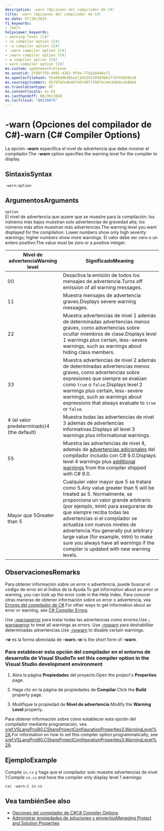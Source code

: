 ```yaml
---
description: -warn (Opciones del compilador de C#)
title: -warn (Opciones del compilador de C#)
ms.date: 07/20/2015
f1_keywords:
- /warn
helpviewer_keywords:
- warning level [C#]
- /w compiler option [C#]
- -w compiler option [C#]
- -warn compiler option [C#]
- /warn compiler option [C#]
- w compiler option [C#]
- warn compiler option [C#]
ms.custom: updateeachrelease
ms.assetid: 5f80ff59-4991-4382-9f9a-77da18446e71
ms.openlocfilehash: 55e80d0bd05e2119154210503bb277d743050e18
ms.sourcegitcommit: d579fb5e4b46745fd0f1f8874c94c6469ce58604
ms.translationtype: HT
ms.contentlocale: es-ES
ms.lasthandoff: 08/30/2020
ms.locfileid: "89139078"
---
```

# <a name="-warn-c-compiler-options"></a><span data-ttu-id="f265a-103">-warn (Opciones del compilador de C#)</span><span class="sxs-lookup"><span data-stu-id="f265a-103">-warn (C# Compiler Options)</span></span>
<span data-ttu-id="f265a-104">La opción **-warn** especifica el nivel de advertencia que debe mostrar el compilador.</span><span class="sxs-lookup"><span data-stu-id="f265a-104">The **-warn** option specifies the warning level for the compiler to display.</span></span>  
  
## <a name="syntax"></a><span data-ttu-id="f265a-105">Sintaxis</span><span class="sxs-lookup"><span data-stu-id="f265a-105">Syntax</span></span>  
  
```console  
-warn:option  
```  
  
## <a name="arguments"></a><span data-ttu-id="f265a-106">Argumentos</span><span class="sxs-lookup"><span data-stu-id="f265a-106">Arguments</span></span>  
 `option`  
 <span data-ttu-id="f265a-107">El nivel de advertencia que quiere que se muestre para la compilación: los números más bajos muestran solo advertencias de gravedad alta; los números más altos muestran más advertencias.</span><span class="sxs-lookup"><span data-stu-id="f265a-107">The warning level you want displayed for the compilation: Lower numbers show only high severity warnings; higher numbers show more warnings.</span></span> <span data-ttu-id="f265a-108">El valor debe ser cero o un entero positivo:</span><span class="sxs-lookup"><span data-stu-id="f265a-108">The value must be zero or a positive integer:</span></span>

|<span data-ttu-id="f265a-109">Nivel de advertencia</span><span class="sxs-lookup"><span data-stu-id="f265a-109">Warning level</span></span>|<span data-ttu-id="f265a-110">Significado</span><span class="sxs-lookup"><span data-stu-id="f265a-110">Meaning</span></span>|
|-------------------|-------------|
|<span data-ttu-id="f265a-111">0</span><span class="sxs-lookup"><span data-stu-id="f265a-111">0</span></span>|<span data-ttu-id="f265a-112">Desactiva la emisión de todos los mensajes de advertencia.</span><span class="sxs-lookup"><span data-stu-id="f265a-112">Turns off emission of all warning messages.</span></span>|
|<span data-ttu-id="f265a-113">1</span><span class="sxs-lookup"><span data-stu-id="f265a-113">1</span></span>|<span data-ttu-id="f265a-114">Muestra mensajes de advertencia graves.</span><span class="sxs-lookup"><span data-stu-id="f265a-114">Displays severe warning messages.</span></span>|  
|<span data-ttu-id="f265a-115">2</span><span class="sxs-lookup"><span data-stu-id="f265a-115">2</span></span>|<span data-ttu-id="f265a-116">Muestra advertencias de nivel 1 además de determinadas advertencias menos graves, como advertencias sobre ocultar miembros de clase.</span><span class="sxs-lookup"><span data-stu-id="f265a-116">Displays level 1 warnings plus certain, less-severe warnings, such as warnings about hiding class members.</span></span>|  
|<span data-ttu-id="f265a-117">3</span><span class="sxs-lookup"><span data-stu-id="f265a-117">3</span></span>|<span data-ttu-id="f265a-118">Muestra advertencias de nivel 2 además de determinadas advertencias menos graves, como advertencias sobre expresiones que siempre se evalúan como `true` o `false`.</span><span class="sxs-lookup"><span data-stu-id="f265a-118">Displays level 2 warnings plus certain, less-severe warnings, such as warnings about expressions that always evaluate to `true` or `false`.</span></span>|  
|<span data-ttu-id="f265a-119">4 (el valor predeterminado)</span><span class="sxs-lookup"><span data-stu-id="f265a-119">4 (the default)</span></span>|<span data-ttu-id="f265a-120">Muestra todas las advertencias de nivel 3 además de advertencias informativas.</span><span class="sxs-lookup"><span data-stu-id="f265a-120">Displays all level 3 warnings plus informational warnings.</span></span>|
|<span data-ttu-id="f265a-121">5</span><span class="sxs-lookup"><span data-stu-id="f265a-121">5</span></span>|<span data-ttu-id="f265a-122">Muestra las advertencias de nivel 4, además de [advertencias adicionales](https://github.com/dotnet/roslyn/blob/a6013f3213c902c0973b2d371c3007217d610533/docs/compilers/CSharp/Warnversion%20Warning%20Waves.md) del compilador incluido con C# 9.0.</span><span class="sxs-lookup"><span data-stu-id="f265a-122">Displays level 4 warnings plus [additional warnings](https://github.com/dotnet/roslyn/blob/a6013f3213c902c0973b2d371c3007217d610533/docs/compilers/CSharp/Warnversion%20Warning%20Waves.md) from the compiler shipped with C# 9.0.</span></span>|
|<span data-ttu-id="f265a-123">Mayor que 5</span><span class="sxs-lookup"><span data-stu-id="f265a-123">Greater than 5</span></span>|<span data-ttu-id="f265a-124">Cualquier valor mayor que 5 se tratará como 5.</span><span class="sxs-lookup"><span data-stu-id="f265a-124">Any value greater than 5 will be treated as 5.</span></span> <span data-ttu-id="f265a-125">Normalmente, se proporciona un valor grande arbitrario (por ejemplo, `9999`) para asegurarse de que siempre reciba todas las advertencias si el compilador se actualiza con nuevos niveles de advertencia.</span><span class="sxs-lookup"><span data-stu-id="f265a-125">You generally put arbitrary large value (for example, `9999`) to make sure you always have all warnings if the compiler is updated with new warning levels.</span></span>|
  
## <a name="remarks"></a><span data-ttu-id="f265a-126">Observaciones</span><span class="sxs-lookup"><span data-stu-id="f265a-126">Remarks</span></span>  
 <span data-ttu-id="f265a-127">Para obtener información sobre un error o advertencia, puede buscar el código de error en el Índice de la Ayuda.</span><span class="sxs-lookup"><span data-stu-id="f265a-127">To get information about an error or warning, you can look up the error code in the Help Index.</span></span> <span data-ttu-id="f265a-128">Para conocer otras maneras de obtener información sobre un error o advertencia, vea [Errores del compilador de C#](../compiler-messages/index.md).</span><span class="sxs-lookup"><span data-stu-id="f265a-128">For other ways to get information about an error or warning, see [C# Compiler Errors](../compiler-messages/index.md).</span></span>  
  
 <span data-ttu-id="f265a-129">Use [-warnaserror](./warnaserror-compiler-option.md) para tratar todas las advertencias como errores.</span><span class="sxs-lookup"><span data-stu-id="f265a-129">Use [-warnaserror](./warnaserror-compiler-option.md) to treat all warnings as errors.</span></span> <span data-ttu-id="f265a-130">Use [-nowarn](./nowarn-compiler-option.md) para deshabilitar determinadas advertencias.</span><span class="sxs-lookup"><span data-stu-id="f265a-130">Use [-nowarn](./nowarn-compiler-option.md) to disable certain warnings.</span></span>  
  
 <span data-ttu-id="f265a-131">**-w** es la forma abreviada de **-warn**.</span><span class="sxs-lookup"><span data-stu-id="f265a-131">**-w** is the short form of **-warn**.</span></span>  
  
### <a name="to-set-this-compiler-option-in-the-visual-studio-development-environment"></a><span data-ttu-id="f265a-132">Para establecer esta opción del compilador en el entorno de desarrollo de Visual Studio</span><span class="sxs-lookup"><span data-stu-id="f265a-132">To set this compiler option in the Visual Studio development environment</span></span>  
  
1. <span data-ttu-id="f265a-133">Abra la página **Propiedades** del proyecto.</span><span class="sxs-lookup"><span data-stu-id="f265a-133">Open the project's **Properties** page.</span></span>  
  
2. <span data-ttu-id="f265a-134">Haga clic en la página de propiedades de **Compilar**.</span><span class="sxs-lookup"><span data-stu-id="f265a-134">Click the **Build** property page.</span></span>  
  
3. <span data-ttu-id="f265a-135">Modifique la propiedad de **Nivel de advertencia**.</span><span class="sxs-lookup"><span data-stu-id="f265a-135">Modify the **Warning Level** property.</span></span>  
  
 <span data-ttu-id="f265a-136">Para obtener información sobre cómo establecer esta opción del compilador mediante programación, vea <xref:VSLangProj80.CSharpProjectConfigurationProperties3.WarningLevel%2A>.</span><span class="sxs-lookup"><span data-stu-id="f265a-136">For information on how to set this compiler option programmatically, see <xref:VSLangProj80.CSharpProjectConfigurationProperties3.WarningLevel%2A>.</span></span>  
  
## <a name="example"></a><span data-ttu-id="f265a-137">Ejemplo</span><span class="sxs-lookup"><span data-stu-id="f265a-137">Example</span></span>  
 <span data-ttu-id="f265a-138">Compile `in.cs` y haga que el compilador solo muestre advertencias de nivel 1:</span><span class="sxs-lookup"><span data-stu-id="f265a-138">Compile `in.cs` and have the compiler only display level 1 warnings:</span></span>  
  
```console  
csc -warn:1 in.cs  
```  
  
## <a name="see-also"></a><span data-ttu-id="f265a-139">Vea también</span><span class="sxs-lookup"><span data-stu-id="f265a-139">See also</span></span>

- [<span data-ttu-id="f265a-140">Opciones del compilador de C#</span><span class="sxs-lookup"><span data-stu-id="f265a-140">C# Compiler Options</span></span>](./index.md)
- [<span data-ttu-id="f265a-141">Administrar propiedades de soluciones y proyectos</span><span class="sxs-lookup"><span data-stu-id="f265a-141">Managing Project and Solution Properties</span></span>](/visualstudio/ide/managing-project-and-solution-properties)
